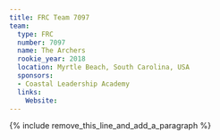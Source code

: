 ```yaml
---
title: FRC Team 7097
team:
  type: FRC
  number: 7097
  name: The Archers
  rookie_year: 2018
  location: Myrtle Beach, South Carolina, USA
  sponsors:
  - Coastal Leadership Academy
  links:
    Website:
---
```


{% include remove_this_line_and_add_a_paragraph %}